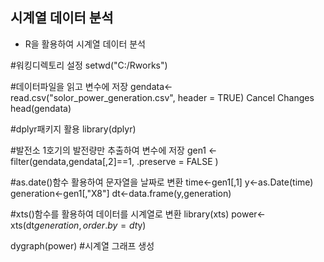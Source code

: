 ## 시계열 데이터 분석
- R을 활용하여 시계열 데이터 분석

#워킹디렉토리 설정
setwd("C:/Rworks") 

#데이터파일을 읽고 변수에 저장
gendata<-read.csv("solor_power_generation.csv", header = TRUE) Cancel Changes
head(gendata)

#dplyr패키지 활용
library(dplyr)

#발전소 1호기의 발전량만 추출하여 변수에 저장
gen1 <- filter(gendata,gendata[,2]==1, .preserve = FALSE ) 

#as.date()함수 활용하여 문자열을 날짜로 변환
time<-gen1[,1]
y<-as.Date(time)
generation<-gen1[,"X8"]
dt<-data.frame(y,generation)

#xts()함수를 활용하여 데이터를 시계열로 변환
library(xts)
power<-xts(dt$generation, order.by = dt$y)

dygraph(power) #시계열 그래프 생성
